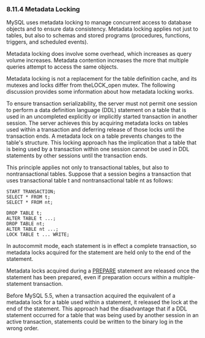 ### 8.11.4 Metadata Locking

MySQL uses metadata locking to manage concurrent access to database objects and to ensure data consistency. Metadata locking applies not just to tables, but also to schemas and stored programs (procedures, functions, triggers, and scheduled events).

Metadata locking does involve some overhead, which increases as query volume increases. Metadata contention increases the more that multiple queries attempt to access the same objects.

Metadata locking is not a replacement for the table definition cache, and its mutexes and locks differ from theLOCK_open mutex. The following discussion provides some information about how metadata locking works.

To ensure transaction serializability, the server must not permit one session to perform a data definition language (DDL) statement on a table that is used in an uncompleted explicitly or implicitly started transaction in another session. The server achieves this by acquiring metadata locks on tables used within a transaction and deferring release of those locks until the transaction ends. A metadata lock on a table prevents changes to the table's structure. This locking approach has the implication that a table that is being used by a transaction within one session cannot be used in DDL statements by other sessions until the transaction ends.

This principle applies not only to transactional tables, but also to nontransactional tables. Suppose that a session begins a transaction that uses transactional table t and nontransactional table nt as follows:

```
START TRANSACTION;
SELECT * FROM t;
SELECT * FROM nt;
```

```
DROP TABLE t;
ALTER TABLE t ...;
DROP TABLE nt;
ALTER TABLE nt ...;
LOCK TABLE t ... WRITE;
```

In autocommit mode, each statement is in effect a complete transaction, so metadata locks acquired for the statement are held only to the end of the statement.

Metadata locks acquired during a [PREPARE][1] statement are released once the statement has been prepared, even if preparation occurs within a multiple-statement transaction.

Before MySQL 5.5, when a transaction acquired the equivalent of a metadata lock for a table used within a statement, it released the lock at the end of the statement. This approach had the disadvantage that if a DDL statement occurred for a table that was being used by another session in an active transaction, statements could be written to the binary log in the wrong order.


[1]:sql-syntax.html#prepare